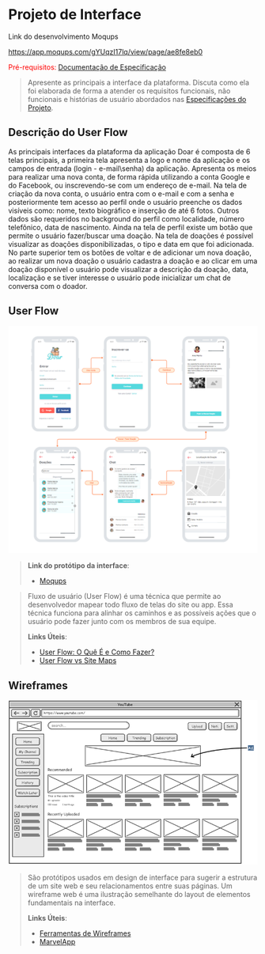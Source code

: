
# Projeto de Interface

Link do desenvolvimento Moqups

https://app.moqups.com/gYUqzI17lq/view/page/ae8fe8eb0

<span style="color:red">Pré-requisitos: <a href="2-Especificação.md"> Documentação de Especificação</a></span>

> Apresente as principais a interface da plataforma. Discuta como ela
> foi elaborada de forma a atender os requisitos funcionais, não
> funcionais e histórias de usuário abordados nas [Especificações do
> Projeto](2-Especificação.md).

## Descrição do User Flow

As principais interfaces da plataforma da aplicação Doar é composta de 6 telas principais, 
a primeira tela apresenta a logo e nome da aplicação e os campos de entrada (login - e-mail\senha) 
da aplicação. Apresenta os meios para realizar uma nova conta, de forma rápida utilizando a conta 
Google e do Facebook, ou inscrevendo-se com um endereço de e-mail.
Na tela de criação da nova conta, o usuário entra com o e-mail e com a senha e posteriormente tem 
acesso ao perfil onde o usuário preenche os dados visíveis como: nome, texto biográfico e inserção de 
até 6 fotos. Outros dados são requeridos no background do perfil como localidade, número telefônico, 
data de nascimento. Ainda na tela de perfil existe um botão que permite o usuário fazer/buscar uma doação.
Na tela de doações é possível visualizar as doações disponibilizadas, o tipo e data em que foi adicionada. 
No parte superior tem os botões de voltar e de adicionar um nova doação, ao realizar um nova doação o 
usuário cadastra a doação e ao clicar em uma doação disponível o usuário pode visualizar a descrição da 
doação, data, localização e se tiver interesse o usuário pode inicializar um chat de conversa com o doador. 

## User Flow

![image](https://github.com/ProfKleberSouza/projeto-pratico-brunosamuelfernandogleydiston/blob/0d35e6b3bb9b4044ab0d7622a01a701433480858/docs/img/newinterfece_v1.png)

> **Link do protótipo da interface**:
> - [Moqups](https://app.moqups.com/gYUqzI17lq/view/page/ae8fe8eb0)

> Fluxo de usuário (User Flow) é uma técnica que permite ao desenvolvedor
> mapear todo fluxo de telas do site ou app. Essa técnica funciona
> para alinhar os caminhos e as possíveis ações que o usuário pode
> fazer junto com os membros de sua equipe.
>
> **Links Úteis**:
> - [User Flow: O Quê É e Como Fazer?](https://medium.com/7bits/fluxo-de-usu%C3%A1rio-user-flow-o-que-%C3%A9-como-fazer-79d965872534)
> - [User Flow vs Site Maps](http://designr.com.br/sitemap-e-user-flow-quais-as-diferencas-e-quando-usar-cada-um/)


## Wireframes

![Exemplo de Wireframe](img/wireframe-example.png)

> São protótipos usados em design de interface para sugerir a
> estrutura de um site web e seu relacionamentos entre suas
> páginas. Um wireframe web é uma ilustração semelhante do
> layout de elementos fundamentais na interface.
> 
> **Links Úteis**:
> - [Ferramentas de Wireframes](https://rockcontent.com/blog/wireframes/)
> - [MarvelApp](https://marvelapp.com/developers/documentation/tutorials/)
